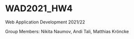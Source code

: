 # WAD2021_HW4
Web Application Development 2021/22

Group Members: Nikita Naumov, Andi Tali, Matthias Kröncke
